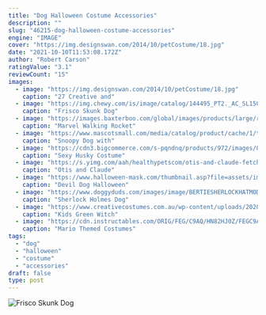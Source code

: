 ```yaml
---
title: "Dog Halloween Costume Accessories"
description: ""
slug: "46215-dog-halloween-costume-accessories"
engine: "IMAGE"
cover: "https://img.designswan.com/2014/10/petCostume/18.jpg"
date: "2021-10-10T11:53:08.172Z"
author: "Robert Carson"
ratingValue: "3.1"
reviewCount: "15"
images:
  - image: "https://img.designswan.com/2014/10/petCostume/18.jpg"
    caption: "27 Creative and"
  - image: "https://img.chewy.com/is/image/catalog/144495_PT2._AC_SL1500_V1540496385_.jpg"
    caption: "Frisco Skunk Dog"
  - image: "https://images.baxterboo.com/global/images/products/large/rubies-walking-rocket-raccoon-dog-costumemarvel-4721.jpg"
    caption: "Marvel Walking Rocket"
  - image: "https://www.mascotsmall.com/media/catalog/product/cache/1/thumbnail/600x/17f82f742ffe127f42dca9de82fb58b1/m/a/mascots_img_0207.jpg"
    caption: "Snoopy Dog with"
  - image: "https://cdn3.bigcommerce.com/s-pqndnq/products/972/images/8821/JV105_a__39785.1402428350.400.600.jpg?c=2"
    caption: "Sexy Husky Costume"
  - image: "https://s.yimg.com/aah/healthypetscom/otis-and-claude-fetching-fashion-hot-diggity-dog-costume-mustard-large-26.jpg"
    caption: "Otis and Claude"
  - image: "https://www.halloween-mask.com/thumbnail.asp?file=assets/images/mor09/devil_dog_du214.jpg&maxx=500&maxy=0"
    caption: "Devil Dog Halloween"
  - image: "https://www.doggyduds.com/images/image/BERTIESHERLOCKHATMODEL_1.jpg"
    caption: "Sherlock Holmes Dog"
  - image: "https://www.creativecostumes.com.au/wp-content/uploads/2020/09/Kids-Green-Witch-Costume.jpg"
    caption: "Kids Green Witch"
  - image: "https://cdn.instructables.com/ORIG/FEG/C9AQ/HN82HJ0Z/FEGC9AQHN82HJ0Z.jpg?width=2100"
    caption: "Mario Themed Costumes"
tags:
  - "dog"
  - "halloween"
  - "costume"
  - "accessories"
draft: false
type: post
---
```



![Frisco Skunk Dog](https://img.chewy.com/is/image/catalog/144495_PT2._AC_SL1500_V1540496385_.jpg "Frisco Skunk Dog")


<!--inArticleAds-->

<!--galleryOne-->


<!--inArticleAds-->

<!--galleryTwo-->


<!--galleryThree-->

